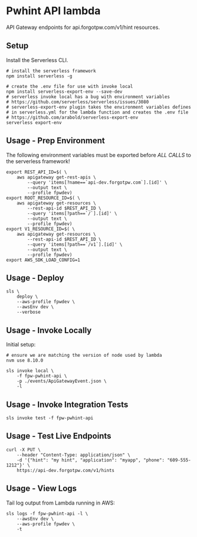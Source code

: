 # Pwhint API lambda

API Gateway endpoints for api.forgotpw.com/v1/hint resources.

## Setup

Install the Serverless CLI.

```shell
# install the serverless framework
npm install serverless -g

# create the .env file for use with invoke local
npm install serverless-export-env --save-dev
# serverless invoke local has a bug with environment variables
# https://github.com/serverless/serverless/issues/3080
# serverless-export-env plugin takes the environment variables defines
# in serverless.yml for the lambda function and creates the .env file
# https://github.com/arabold/serverless-export-env
serverless export-env
```

## Usage - Prep Environment

The following environment variables must be exported before *ALL CALLS* to the serverless framework!

```shell
export REST_API_ID=$( \
    aws apigateway get-rest-apis \
        --query 'items[?name==`api-dev.forgotpw.com`].[id]' \
        --output text \
        --profile fpwdev)
export ROOT_RESOURCE_ID=$( \
    aws apigateway get-resources \
        --rest-api-id $REST_API_ID \
        --query 'items[?path==`/`].[id]' \
        --output text \
        --profile fpwdev)
export V1_RESOURCE_ID=$( \
    aws apigateway get-resources \
        --rest-api-id $REST_API_ID \
        --query 'items[?path==`/v1`].[id]' \
        --output text \
        --profile fpwdev)
export AWS_SDK_LOAD_CONFIG=1
```

## Usage - Deploy

```shell
sls \
    deploy \
    --aws-profile fpwdev \
    --awsEnv dev \
    --verbose
```

## Usage - Invoke Locally

Initial setup:

```shell
# ensure we are matching the version of node used by lambda
nvm use 8.10.0

sls invoke local \
    -f fpw-pwhint-api \
    -p ./events/ApiGatewayEvent.json \
    -l
```

## Usage - Invoke Integration Tests

```shell
sls invoke test -f fpw-pwhint-api
```

## Usage - Test Live Endpoints

```shell
curl -X PUT \
    --header "Content-Type: application/json" \
    -d '{"hint": "my hint", "application": "myapp", "phone": "609-555-1212"}' \
    https://api-dev.forgotpw.com/v1/hints
```

## Usage - View Logs

Tail log output from Lambda running in AWS:

```shell
sls logs -f fpw-pwhint-api -l \
    --awsEnv dev \
    --aws-profile fpwdev \
    -t
```

